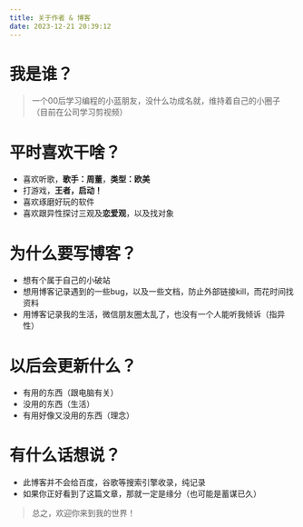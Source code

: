 ```yaml
---
title: 关于作者 & 博客
date: 2023-12-21 20:39:12
---
```


# 我是谁？

> 一个00后学习编程的小蓝朋友，没什么功成名就，维持着自己的小圈子（目前在公司学习剪视频）

# 平时喜欢干啥？

- 喜欢听歌，**歌手：周董**，**类型：欧美**
- 打游戏，**王者，启动！**
- 喜欢琢磨好玩的软件
- 喜欢跟异性探讨三观及**恋爱观**，以及找对象

# 为什么要写博客？

- 想有个属于自己的小破站
- 想用博客记录遇到的一些bug，以及一些文档，防止外部链接kill，而花时间找资料
- 用博客记录我的生活，微信朋友圈太乱了，也没有一个人能听我倾诉（指异性）

# 以后会更新什么？

- 有用的东西（跟电脑有关）
- 没用的东西（生活）
- 有用好像又没用的东西（理念）

# 有什么话想说？

- 此博客并不会给百度，谷歌等搜索引擎收录，纯记录
- 如果你正好看到了这篇文章，那就一定是缘分（也可能是蓄谋已久）

> 总之，欢迎你来到我的世界！

